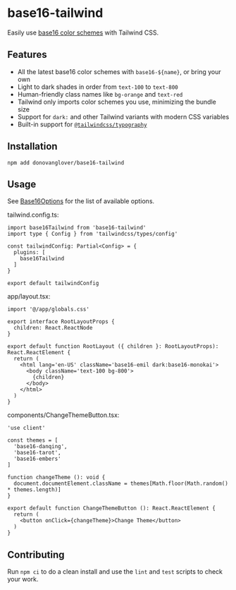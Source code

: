 # base16-tailwind

Easily use [base16 color schemes](https://tinted-theming.github.io/base16-gallery/) with Tailwind CSS.

## Features

- All the latest base16 color schemes with `base16-${name}`, or bring your own
- Light to dark shades in order from `text-100` to `text-800`
- Human-friendly class names like `bg-orange` and `text-red`
- Tailwind only imports color schemes you use, minimizing the bundle size
- Support for `dark:` and other Tailwind variants with modern CSS variables
- Built-in support for [`@tailwindcss/typography`](https://github.com/tailwindlabs/tailwindcss-typography)

## Installation

```fish
npm add donovanglover/base16-tailwind
```

## Usage

See [Base16Options](./src/Base16Options.ts) for the list of available options.

tailwind.config.ts:

```tsx
import base16Tailwind from 'base16-tailwind'
import type { Config } from 'tailwindcss/types/config'

const tailwindConfig: Partial<Config> = {
  plugins: [
    base16Tailwind
  ]
}

export default tailwindConfig
```

app/layout.tsx:

```tsx
import '@/app/globals.css'

export interface RootLayoutProps {
  children: React.ReactNode
}

export default function RootLayout ({ children }: RootLayoutProps): React.ReactElement {
  return (
    <html lang='en-US' className='base16-emil dark:base16-monokai'>
      <body className='text-100 bg-800'>
        {children}
      </body>
    </html>
  )
}
```

components/ChangeThemeButton.tsx:

```tsx
'use client'

const themes = [
  'base16-danqing',
  'base16-tarot',
  'base16-embers'
]

function changeTheme (): void {
  document.documentElement.className = themes[Math.floor(Math.random() * themes.length)]
}

export default function ChangeThemeButton (): React.ReactElement {
  return (
    <button onClick={changeTheme}>Change Theme</button>
  )
}
```

## Contributing

Run `npm ci` to do a clean install and use the `lint` and `test` scripts to check your work.
